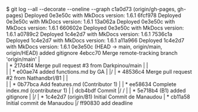 $ git log --all --decorate --oneline --graph
c1a0d73 (origin/gh-pages, gh-pages) Deployed 0e3e50c with MkDocs version: 1.6.1
6fcf978 Deployed 0e3e50c with MkDocs version: 1.6.1
13a062a Deployed 0e3e50c with MkDocs version: 1.6.1
660602e Deployed 0e3e50c with MkDocs version: 1.6.1
a0789c2 Deployed 1c4e2d7 with MkDocs version: 1.6.1
7536c1a Deployed 1c4e2d7 with MkDocs version: 1.6.1
a11a966 Deployed 1c4e2d7 with MkDocs version: 1.6.1
0e3e50c (HEAD -> main, origin/main, origin/HEAD) added gitignore
4ebcc70 Merge remote-tracking branch 'origin/main'
|\
| *   217d4f4 Merge pull request #3 from Darkpinou/main
| |\
| | * e00ae74 added functions.md by GA
| |/
| *   48536c4 Merge pull request #2 from Nathandbrl/B1
| |\
| | * 0b77bca Add features.md (Contributor 1)
| | * ee58634 Complete index.md (contributeur 1)
| | dcb4bdf Commit
|/ /
| | * 5e718b4 (B1) added gitignore
| |/
| * 1c4e2d7 (origin/B1) Initial Commit de Manaudou
| * cb11a58 Initial commit de Manaudou
|/
ff90830 add deadline
